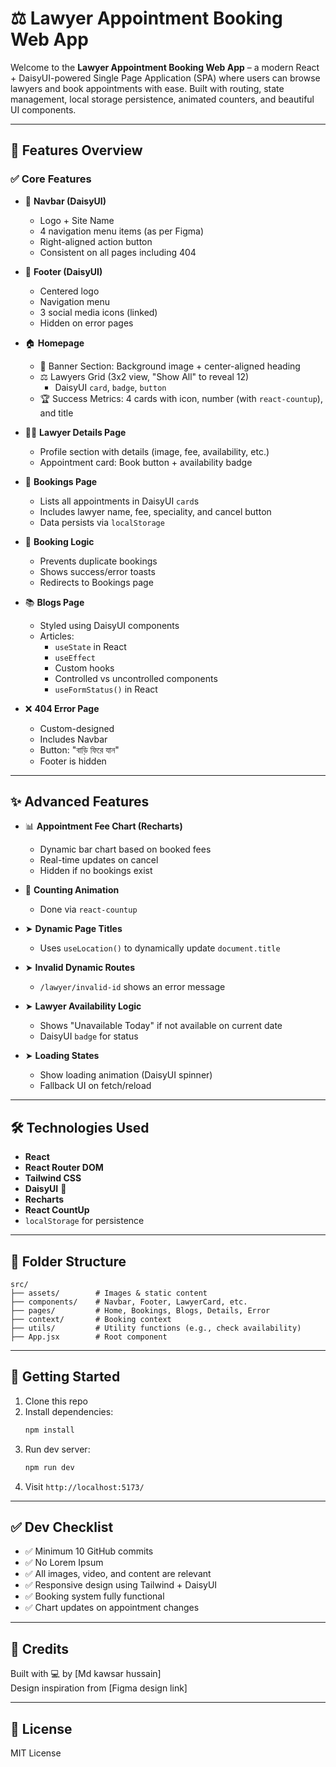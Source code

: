 
# ⚖️ Lawyer Appointment Booking Web App

Welcome to the **Lawyer Appointment Booking Web App** – a modern React + DaisyUI-powered Single Page Application (SPA) where users can browse lawyers and book appointments with ease. Built with routing, state management, local storage persistence, animated counters, and beautiful UI components.

---

## 🚀 Features Overview

### ✅ Core Features

- 🧭 **Navbar (DaisyUI)**
  - Logo + Site Name
  - 4 navigation menu items (as per Figma)
  - Right-aligned action button
  - Consistent on all pages including 404

- 🦶 **Footer (DaisyUI)**
  - Centered logo
  - Navigation menu
  - 3 social media icons (linked)
  - Hidden on error pages

- 🏠 **Homepage**
  - 🎯 Banner Section: Background image + center-aligned heading
  - ⚖️ Lawyers Grid (3x2 view, "Show All" to reveal 12)
    - DaisyUI `card`, `badge`, `button`
  - 🏆 Success Metrics: 4 cards with icon, number (with `react-countup`), and title

- 👨‍⚖️ **Lawyer Details Page**
  - Profile section with details (image, fee, availability, etc.)
  - Appointment card: Book button + availability badge

- 📅 **Bookings Page**
  - Lists all appointments in DaisyUI `card`s
  - Includes lawyer name, fee, speciality, and cancel button
  - Data persists via `localStorage`

- 🧾 **Booking Logic**
  - Prevents duplicate bookings
  - Shows success/error toasts
  - Redirects to Bookings page

- 📚 **Blogs Page**
  - Styled using DaisyUI components
  - Articles:
    - `useState` in React
    - `useEffect`
    - Custom hooks
    - Controlled vs uncontrolled components
    - `useFormStatus()` in React

- ❌ **404 Error Page**
  - Custom-designed
  - Includes Navbar
  - Button: "বাড়ি ফিরে যান"
  - Footer is hidden

---

## ✨ Advanced Features

- 📊 **Appointment Fee Chart (Recharts)**
  - Dynamic bar chart based on booked fees
  - Real-time updates on cancel
  - Hidden if no bookings exist

- 🔢 **Counting Animation**
  - Done via `react-countup`

- ➤ **Dynamic Page Titles**
  - Uses `useLocation()` to dynamically update `document.title`

- ➤ **Invalid Dynamic Routes**
  - `/lawyer/invalid-id` shows an error message

- ➤ **Lawyer Availability Logic**
  - Shows "Unavailable Today" if not available on current date
  - DaisyUI `badge` for status

- ➤ **Loading States**
  - Show loading animation (DaisyUI spinner)
  - Fallback UI on fetch/reload

---

## 🛠️ Technologies Used

- **React**
- **React Router DOM**
- **Tailwind CSS**
- **DaisyUI** 🌼
- **Recharts**
- **React CountUp**
- `localStorage` for persistence

---

## 📂 Folder Structure

```
src/
├── assets/        # Images & static content
├── components/    # Navbar, Footer, LawyerCard, etc.
├── pages/         # Home, Bookings, Blogs, Details, Error
├── context/       # Booking context
├── utils/         # Utility functions (e.g., check availability)
├── App.jsx        # Root component
```

---

## 🧪 Getting Started

1. Clone this repo  
2. Install dependencies:  
   ```bash
   npm install
   ```
3. Run dev server:  
   ```bash
   npm run dev
   ```
4. Visit `http://localhost:5173/`

---

## ✅ Dev Checklist

- ✅ Minimum 10 GitHub commits
- ✅ No Lorem Ipsum
- ✅ All images, video, and content are relevant
- ✅ Responsive design using Tailwind + DaisyUI
- ✅ Booking system fully functional
- ✅ Chart updates on appointment changes

---

## 🙌 Credits

Built with 💻 by [Md kawsar hussain]  
Design inspiration from [Figma design link]

---

## 📎 License

MIT License
